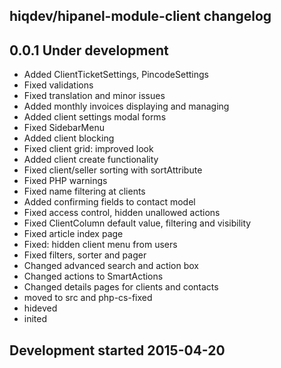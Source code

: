 hiqdev/hipanel-module-client changelog
--------------------------------------

## 0.0.1 Under development

- Added ClientTicketSettings, PincodeSettings
- Fixed validations
- Fixed translation and minor issues
- Added monthly invoices displaying and managing
- Added client settings modal forms
- Fixed SidebarMenu
- Added client blocking
- Fixed client grid: improved look
- Added client create functionality
- Fixed client/seller sorting with sortAttribute
- Fixed PHP warnings
- Fixed name filtering at clients
- Added confirming fields to contact model
- Fixed access control, hidden unallowed actions
- Fixed ClientColumn default value, filtering and visibility
- Fixed article index page
- Fixed: hidden client menu from users
- Fixed filters, sorter and pager
- Changed advanced search and action box
- Changed actions to SmartActions
- Changed details pages for clients and contacts
- moved to src and php-cs-fixed
- hideved
- inited

## Development started 2015-04-20

